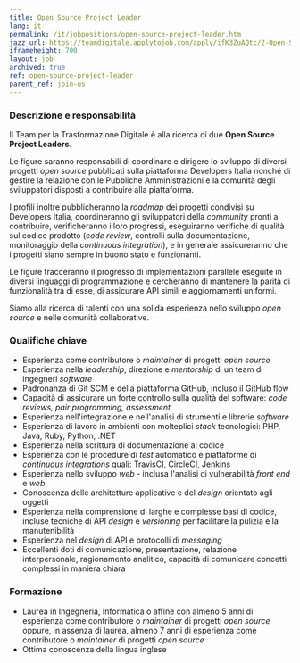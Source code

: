 ```yaml
---
title: Open Source Project Leader
lang: it
permalink: /it/jobpositions/open-source-project-leader.htm
jazz_url: https://teamdigitale.applytojob.com/apply/ifK3ZuAQtc/2-Open-Source-Project-Leader
iframeheight: 700
layout: job
archived: true
ref: open-source-project-leader
parent_ref: join-us
---
```


### Descrizione e responsabilità
Il Team per la Trasformazione Digitale è alla ricerca di due **Open Source Project Leaders**.

Le figure saranno responsabili di coordinare e dirigere lo sviluppo di diversi progetti *open source* pubblicati sulla piattaforma Developers Italia nonché di gestire la relazione con le Pubbliche Amministrazioni e la comunità degli sviluppatori disposti a contribuire alla piattaforma. 

I profili inoltre pubblicheranno la *roadmap* dei progetti condivisi su Developers Italia, coordineranno gli sviluppatori della *community* pronti a contribuire, verificheranno i loro progressi, eseguiranno verifiche di qualità sul codice prodotto (*code review*, controlli sulla documentazione, monitoraggio della *continuous integration*), e in generale assicureranno che i progetti siano sempre in buono stato e funzionanti.

Le figure tracceranno il progresso di implementazioni parallele eseguite in diversi linguaggi di programmazione e cercheranno di mantenere la parità di funzionalità tra di esse, di assicurare API simili e aggiornamenti uniformi.

Siamo alla ricerca di talenti con una solida esperienza nello sviluppo *open source* e nelle comunità collaborative.


### Qualifiche chiave
- Esperienza come contributore o *maintainer* di progetti *open source*
- Esperienza nella *leadership*, direzione e *mentorship* di un team di ingegneri *software*
- Padronanza di Git SCM e della piattaforma GitHub, incluso il GitHub flow
- Capacità di assicurare un forte controllo sulla qualità del software: *code reviews, pair programming, assessment*
- Esperienza nell'integrazione e nell'analisi di strumenti e librerie *software*
- Esperienza di lavoro in ambienti con molteplici *stack* tecnologici: PHP, Java, Ruby, Python, .NET
- Esperienza nella scrittura di documentazione al codice
- Esperienza con le procedure di *test* automatico e piattaforme di *continuous integrations* quali: TravisCI, CircleCI, Jenkins
- Esperienza nello sviluppo *web* - inclusa l'analisi di vulnerabilità *front end* e *web*
- Conoscenza delle architetture applicative e del *design* orientato agli oggetti
- Esperienza nella comprensione di larghe e complesse basi di codice, incluse tecniche di API *design* e *versioning* per facilitare la pulizia e la manutenibilità
- Esperienza nel *design* di API e protocolli di *messaging*
- Eccellenti doti di comunicazione, presentazione, relazione interpersonale, ragionamento analitico, capacità di comunicare concetti complessi in maniera chiara



### Formazione
- Laurea in Ingegneria, Informatica o affine con almeno 5 anni di esperienza come contributore o *maintainer* di progetti *open source* oppure, in assenza di laurea, almeno 7  anni di esperienza come contributore o *maintainer* di progetti *open source*
- Ottima conoscenza della lingua inglese



